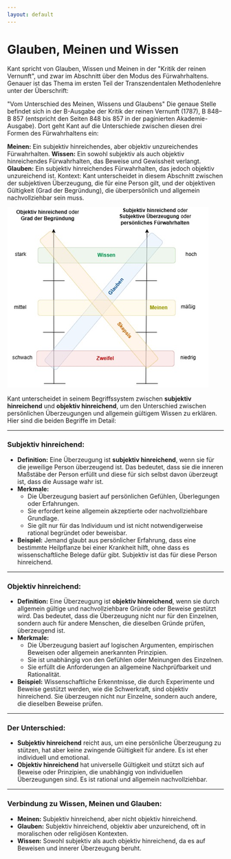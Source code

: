 ```yaml
---
layout: default
---
```


# Glauben, Meinen und Wissen

Kant spricht von Glauben, Wissen und Meinen in der "Kritik der reinen Vernunft", und zwar im Abschnitt über den Modus des Fürwahrhaltens. Genauer ist das Thema im ersten Teil der Transzendentalen Methodenlehre unter der Überschrift:

"Vom Unterschied des Meinen, Wissens und Glaubens"
Die genaue Stelle befindet sich in der B-Ausgabe der Kritik der reinen Vernunft (1787), B 848–B 857 (entspricht den Seiten 848 bis 857 in der paginierten Akademie-Ausgabe). Dort geht Kant auf die Unterschiede zwischen diesen drei Formen des Fürwahrhaltens ein:

**Meinen:** Ein subjektiv hinreichendes, aber objektiv unzureichendes Fürwahrhalten.
**Wissen:** Ein sowohl subjektiv als auch objektiv hinreichendes Fürwahrhalten, das Beweise und Gewissheit verlangt.
**Glauben:** Ein subjektiv hinreichendes Fürwahrhalten, das jedoch objektiv unzureichend ist.
Kontext:
Kant unterscheidet in diesem Abschnitt zwischen der subjektiven Überzeugung, die für eine Person gilt, und der objektiven Gültigkeit (Grad der Begründung), die überpersönlich und allgemein nachvollziehbar sein muss.

![Glauben, Meinen, Wissen](./images/glauben-meinen-wissen.jpg)

Kant unterscheidet in seinem Begriffssystem zwischen **subjektiv hinreichend** und **objektiv hinreichend**, um den Unterschied zwischen persönlichen Überzeugungen und allgemein gültigem Wissen zu erklären. Hier sind die beiden Begriffe im Detail:

---

### **Subjektiv hinreichend:**
- **Definition:** Eine Überzeugung ist **subjektiv hinreichend**, wenn sie für die jeweilige Person überzeugend ist. Das bedeutet, dass sie die inneren Maßstäbe der Person erfüllt und diese für sich selbst davon überzeugt ist, dass die Aussage wahr ist.
- **Merkmale:**
  - Die Überzeugung basiert auf persönlichen Gefühlen, Überlegungen oder Erfahrungen.
  - Sie erfordert keine allgemein akzeptierte oder nachvollziehbare Grundlage.
  - Sie gilt nur für das Individuum und ist nicht notwendigerweise rational begründet oder beweisbar.
- **Beispiel:** Jemand glaubt aus persönlicher Erfahrung, dass eine bestimmte Heilpflanze bei einer Krankheit hilft, ohne dass es wissenschaftliche Belege dafür gibt. Subjektiv ist das für diese Person hinreichend.

---

### **Objektiv hinreichend:**
- **Definition:** Eine Überzeugung ist **objektiv hinreichend**, wenn sie durch allgemein gültige und nachvollziehbare Gründe oder Beweise gestützt wird. Das bedeutet, dass die Überzeugung nicht nur für den Einzelnen, sondern auch für andere Menschen, die dieselben Gründe prüfen, überzeugend ist.
- **Merkmale:**
  - Die Überzeugung basiert auf logischen Argumenten, empirischen Beweisen oder allgemein anerkannten Prinzipien.
  - Sie ist unabhängig von den Gefühlen oder Meinungen des Einzelnen.
  - Sie erfüllt die Anforderungen an allgemeine Nachprüfbarkeit und Rationalität.
- **Beispiel:** Wissenschaftliche Erkenntnisse, die durch Experimente und Beweise gestützt werden, wie die Schwerkraft, sind objektiv hinreichend. Sie überzeugen nicht nur Einzelne, sondern auch andere, die dieselben Beweise prüfen.

---

### Der Unterschied:
- **Subjektiv hinreichend** reicht aus, um eine persönliche Überzeugung zu stützen, hat aber keine zwingende Gültigkeit für andere. Es ist eher individuell und emotional.
- **Objektiv hinreichend** hat universelle Gültigkeit und stützt sich auf Beweise oder Prinzipien, die unabhängig von individuellen Überzeugungen sind. Es ist rational und allgemein nachvollziehbar.

---

### Verbindung zu Wissen, Meinen und Glauben:
- **Meinen:** Subjektiv hinreichend, aber nicht objektiv hinreichend.
- **Glauben:** Subjektiv hinreichend, objektiv aber unzureichend, oft in moralischen oder religiösen Kontexten.
- **Wissen:** Sowohl subjektiv als auch objektiv hinreichend, da es auf Beweisen und innerer Überzeugung beruht.